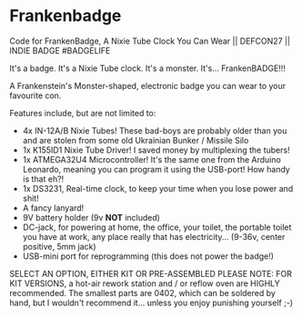 # Frankenbadge
Code for FrankenBadge, A Nixie Tube Clock You Can Wear || DEFCON27 || INDIE BADGE #BADGELIFE


It's a badge.
It's a Nixie Tube clock.
It's a monster.
It's... FrankenBADGE!!!

A Frankenstein's Monster-shaped, electronic badge you can wear to your favourite con.

Features include, but are not limited to:

- 4x IN-12A/B Nixie Tubes! These bad-boys are probably older than you and are stolen from some old Ukrainian Bunker / Missile Silo
- 1x K155ID1 Nixie Tube Driver! I saved money by multiplexing the tubers! 
- 1x ATMEGA32U4 Microcontroller! It's the same one from the Arduino Leonardo, meaning you can program it using the USB-port! How handy is that eh?!
- 1x DS3231, Real-time clock, to keep your time when you lose power and shit!
- A fancy lanyard!
- 9V battery holder (9v **NOT** included)
- DC-jack, for powering at home, the office, your toilet, the portable toilet you have at work, any place really that has electricity... (9-36v, center positive, 5mm jack)
- USB-mini port for reprogramming (this does not power the badge!)

SELECT AN OPTION, EITHER KIT OR PRE-ASSEMBLED
PLEASE NOTE:
FOR KIT VERSIONS, a hot-air rework station and / or reflow oven are HIGHLY recommended. The smallest parts are 0402, which can be soldered by hand, but I wouldn't recommend it... unless you enjoy punishing yourself ;-)
